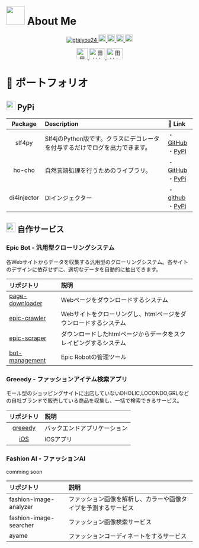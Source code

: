 # <img src="https://4.bp.blogspot.com/-lJvcMcl1bMo/VsGsNcaatHI/AAAAAAAA39g/XsJMvSAtF80/s400/kaisya_man.png" height="50" width="50" style="max-width:100%;"> About Me

<p align="center"> 
  <a href="https://github.com/gtaiyou24/gtaiyou24/">
    <img src="https://komarev.com/ghpvc/?username=gtaiyou24" alt="gtaiyou24" />
  </a>
  <a href="http://twitter.com/tm_taiyo">
    <img height="20" src="https://img.shields.io/twitter/follow/tm_taiyo?label=Twitter&logo=twitter&style=flat" />
  </a>
  <a href="https://github.com/gtaiyou24">
    <img height="20" src="https://img.shields.io/github/followers/gtaiyou24?label=follow&logo=github&style=flat" />
  </a>
  <a href="http://qiita.com/gtaiyou24">
    <img height="20" src="https://qiita-badge.apiapi.app/s/gtaiyou24/posts.svg" />
  </a>
  <a href="http://qiita.com/gtaiyou24">
    <img height="20" src="https://qiita-badge.apiapi.app/s/gtaiyou24/contributions.svg" />
  </a>
</p>

<p align="center">
  <a href="https://www.linkedin.com/in/%E5%A4%A7%E8%80%80-%E7%94%B0%E6%9D%91-a5a028aa/">
    <img src="https://cdn.worldvectorlogo.com/logos/linkedin-icon-2.svg" alt="田村大耀" height="30" width="30" data-canonical-src="https://cdn.worldvectorlogo.com/logos/linkedin-icon-2.svg" style="max-width:100%;">
  </a>
  <a href="https://www.wantedly.com/id/taiyo_tamura">
    <img src="https://d1dlw0u96vqtxd.cloudfront.net/images/home/brand_assets/mark-wantedly@2x.png" alt="田村大耀" height="30" width="43" data-canonical-src="https://d1dlw0u96vqtxd.cloudfront.net/images/home/brand_assets/mark-wantedly@2x.png" style="max-width:100%;">
  </a>
  <a href="https://twitter.com/tm_taiyo">
    <img src="https://seeklogo.com/images/T/twitter-logo-A84FE9258E-seeklogo.com.png" alt="田村大耀" height="30" width="43" data-canonical-src="https://seeklogo.com/images/T/twitter-logo-A84FE9258E-seeklogo.com.png" style="max-width:100%;">
  </a>
</p>

# 📝 ポートフォリオ
## <img src="https://seeklogo.com/images/P/pypi-logo-5B953CE804-seeklogo.com.png" height="25" width="25" style="max-width:100%;"> PyPi

| Package | Description | 🔗 Link |
|:-------:|:------------|:-------|
| slf4py  | Slf4jのPython版です。クラスにデコレータを付与するだけでログを出力できます。 | ・[GitHub](https://github.com/gtaiyou24/slf4py)<br>・[PyPI](https://pypi.org/project/slf4py/) |
| ho-cho | 自然言語処理を行うためのライブラリ。 | ・[GitHub](https://github.com/gtaiyou24/ho-cho)<br>・[PyPi](https://pypi.org/project/ho-cho/) |
| di4injector | DIインジェクター | ・[github](https://github.com/gtaiyou24/di4injector)<br>・[PyPi](https://pypi.org/project/di4injector/) |

## <img src="https://2.bp.blogspot.com/-Gp2_6OZJ1FQ/XASwZmJF9yI/AAAAAAABQZ0/C8dUDl0e_uEWbDjvwNAo8DArlJX4vIaFwCLcBGAs/s800/computer_programming_man.png" height="25" width="25" style="max-width:100%;"> 自作サービス

### Epic Bot - 汎用型クローリングシステム
各Webサイトからデータを収集する汎用型のクローリングシステム。各サイトのデザインに依存せずに、適切なデータを自動的に抽出できます。

| リポジトリ | 説明 |
|:---------|:-----|
| [page-downloader](https://github.com/gtaiyou24/page-downloader) | Webページをダウンロードするシステム |
| [epic-crawler](https://github.com/gtaiyou24/epic-crawler) | Webサイトをクローリングし、htmlページをダウンロードするシステム |
| [epic-scraper](https://github.com/gtaiyou24/epic-scraper) | ダウンロードしたhtmlページからデータをスクレイピングするシステム |
| [bot-management](https://github.com/gtaiyou24/epic-robot-management) | Epic Robotの管理ツール |

### Greeedy - ファッションアイテム検索アプリ
モール型のショッピングサイトに出店していないDHOLIC,LOCONDO,GRLなどの自社ブランドで販売している商品を収集し、一括で検索できるサービス。

| リポジトリ | 説明 |
|:--------:|:-----|
| [greeedy](https://github.com/gtaiyou24/greeedy) | バックエンドアプリケーション |
| [iOS](https://github.com/gtaiyou24/Greeedy-iOS) | iOSアプリ |

### Fashion AI - ファッションAI

comming soon

| リポジトリ | 説明 |
|:---------|:-----|
| fashion-image-analyzer | ファッション画像を解析し、カラーや画像タイプを予測するサービス |
| fashion-image-searcher | ファッション画像検索サービス |
| ayame | ファッションコーディネートをするサービス |
